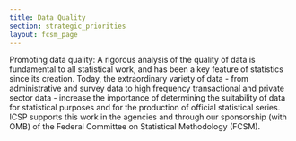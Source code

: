 ```yaml
---
title: Data Quality
section: strategic_priorities
layout: fcsm_page
---
```

<p>Promoting data quality: A rigorous analysis of the quality of data is fundamental to all statistical work, and has been a key feature of statistics since its creation. Today, the extraordinary variety of data - from administrative and survey data to high frequency transactional and private sector data - increase the importance of determining the suitability of data for statistical purposes and for the production of official statistical series. ICSP supports this work in the agencies and through our sponsorship (with OMB) of the Federal Committee on Statistical Methodology (FCSM).</p>